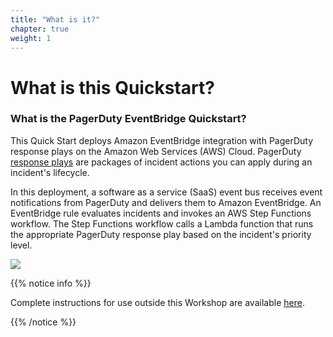 ```yaml
---
title: "What is it?"
chapter: true
weight: 1
---
```


# What is this Quickstart?

### What is the PagerDuty EventBridge Quickstart?

This Quick Start deploys Amazon EventBridge integration with PagerDuty response plays on the Amazon Web Services (AWS) Cloud. PagerDuty [response plays](https://support.pagerduty.com/docs/response-automation) are packages of incident actions you can apply during an incident's lifecycle.

In this deployment, a software as a service (SaaS) event bus receives event notifications from PagerDuty and delivers them to Amazon EventBridge. An EventBridge rule evaluates incidents and invokes an AWS Step Functions workflow. The Step Functions workflow calls a Lambda function that runs the appropriate PagerDuty response play based on the incident's priority level.

![](/images/quickstart_diagram.png)

{{% notice info %}}

Complete instructions for use outside this Workshop are available [here](https://aws.amazon.com/quickstart/eventbridge/pagerduty-response-play/).

{{% /notice %}}